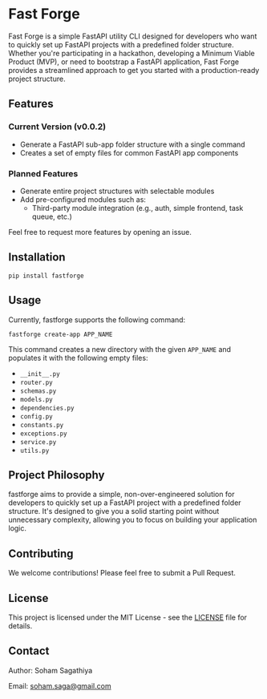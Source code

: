 # Fast Forge

Fast Forge is a simple FastAPI utility CLI designed for developers who want to quickly set up FastAPI projects with a predefined folder structure. Whether you're participating in a hackathon, developing a Minimum Viable Product (MVP), or need to bootstrap a FastAPI application, Fast Forge provides a streamlined approach to get you started with a production-ready project structure.

## Features

### Current Version (v0.0.2)

- Generate a FastAPI sub-app folder structure with a single command
- Creates a set of empty files for common FastAPI app components

### Planned Features

- Generate entire project structures with selectable modules
- Add pre-configured modules such as:
  - Third-party module integration (e.g., auth, simple frontend, task queue, etc.)

Feel free to request more features by opening an issue.

## Installation

```
pip install fastforge
```

## Usage

Currently, fastforge supports the following command:

```
fastforge create-app APP_NAME
```

This command creates a new directory with the given `APP_NAME` and populates it with the following empty files:

- `__init__.py`
- `router.py`
- `schemas.py`
- `models.py`
- `dependencies.py`
- `config.py`
- `constants.py`
- `exceptions.py`
- `service.py`
- `utils.py`

## Project Philosophy

fastforge aims to provide a simple, non-over-engineered solution for developers to quickly set up a FastAPI project with a predefined folder structure. It's designed to give you a solid starting point without unnecessary complexity, allowing you to focus on building your application logic.

## Contributing

We welcome contributions! Please feel free to submit a Pull Request.

## License

This project is licensed under the MIT License - see the [LICENSE](LICENSE) file for details.

## Contact

Author: Soham Sagathiya

Email: soham.saga@gmail.com
